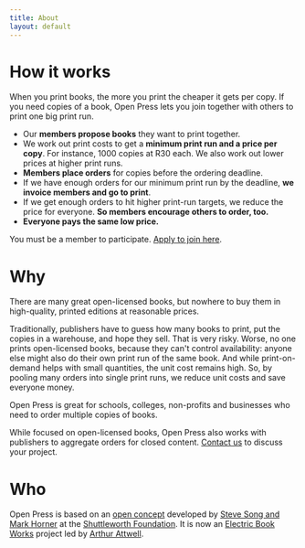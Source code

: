 ```yaml
---
title: About
layout: default
---
```


# How it works

When you print books, the more you print the cheaper it gets per copy. If you need copies of a book, Open Press lets you join together with others to print one big print run.

*	Our **members propose books** they want to print together.
*	We work out print costs to get a **minimum print run and a price per copy**. For instance, 1000 copies at R30 each. We also work out lower prices at higher print runs.
*	**Members place orders** for copies before the ordering deadline.
*	If we have enough orders for our minimum print run by the deadline, **we invoice members and go to print**.
*	If we get enough orders to hit higher print-run targets, we reduce the price for everyone. **So members encourage others to order, too.**
*	**Everyone pays the same low price.**

You must be a member to participate. [Apply to join here](/terms).

# Why

There are many great open-licensed books, but nowhere to buy them in high-quality, printed editions at reasonable prices.

Traditionally, publishers have to guess how many books to print, put the copies in a warehouse, and hope they sell. That is very risky. Worse, no one prints open-licensed books, because they can't control availability: anyone else might also do their own print run of the same book. And while print-on-demand helps with small quantities, the unit cost remains high. So, by pooling many orders into single print runs, we reduce unit costs and save everyone money. 

Open Press is great for schools, colleges, non-profits and businesses who need to order multiple copies of books.

While focused on open-licensed books, Open Press also works with publishers to aggregate orders for closed content. [Contact us](/contact) to discuss your project.

# Who

Open Press is based on an [open concept](https://manypossibilities.net/2008/04/open-concept/) developed by [Steve Song and Mark Horner](https://manypossibilities.net/2008/04/building-the-demand-in-print-on-demand/) at the [Shuttleworth Foundation](http://shuttleworthfoundation.org). It is now an [Electric Book Works](http://electricbookworks.com) project led by [Arthur Attwell](http://arthurattwell.com).
